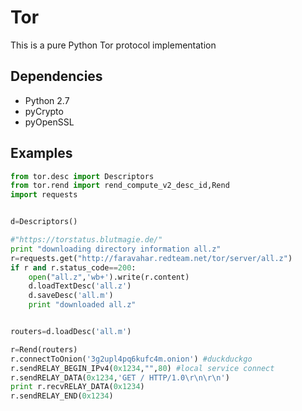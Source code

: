 # Tor
This is a pure Python Tor protocol implementation

## Dependencies

- Python 2.7
- pyCrypto
- pyOpenSSL


## Examples
``` python
from tor.desc import Descriptors
from tor.rend import rend_compute_v2_desc_id,Rend
import requests


d=Descriptors()

#"https://torstatus.blutmagie.de/"
print "downloading directory information all.z"
r=requests.get("http://faravahar.redteam.net/tor/server/all.z")
if r and r.status_code==200:
    open("all.z",'wb+').write(r.content)
    d.loadTextDesc('all.z')
    d.saveDesc('all.m')
    print "downloaded all.z"


routers=d.loadDesc('all.m')

r=Rend(routers)
r.connectToOnion('3g2upl4pq6kufc4m.onion') #duckduckgo
r.sendRELAY_BEGIN_IPv4(0x1234,"",80) #local service connect
r.sendRELAY_DATA(0x1234,'GET / HTTP/1.0\r\n\r\n')
print r.recvRELAY_DATA(0x1234)
r.sendRELAY_END(0x1234)
```
